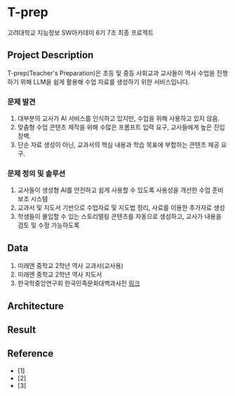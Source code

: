 # T-prep

고려대학교 지능정보 SW아카데미 6기 7조 최종 프로젝트
<!--
- 아이디어 경진대회 **우수상**(한국경제신문사장상)
-->
## Project Description

T-prep(Teacher's Preparation)은 초등 및 중등 사회교과 교사들이 역사 수업을 진행하기 위해 LLM을 쉽게 활용해 수업 자료를 생성하기 위한 서비스입니다.

### 문제 발견
1. 대부분의 교사가 AI 서비스를 인식하고 있지만, 수업을 위해 사용하고 있지 않음.
2. 맞춤형 수업 콘텐츠 제작을 위해 수많은 프롬프트 입력 요구, 교사들에게 높은 진입장벽.
3. 단순 자료 생성이 아닌, 교과서의 핵심 내용과 학습 목표에 부합하는 콘텐츠 제공 요구.

### 문제 정의 및 솔루션
1. 교사들이 생성형 AI를 안전하고 쉽게 사용할 수 있도록 사용성을 개선한 수업 준비 보조 시스템
2. 교과서 및 지도서 기반으로 수업자료 및 지도법 정리, 사료를 이용한 추가자료 생성
3. 학생들이 몰입할 수 있는 스토리텔링 콘텐츠를 자동으로 생성하고, 교사가 내용을 검토 및 수정 가능하도록

## Data
1. 미래엔 중학교 2학년 역사 교과서(교사용)
2. 미래엔 중학교 2학년 역사 지도서
3. 한국학중앙연구회 한국민족문화대백과사전 [링크](https://encykorea.aks.ac.kr/)

## Architecture


## Result


## Reference
- [1]
- [2]
- [3]
